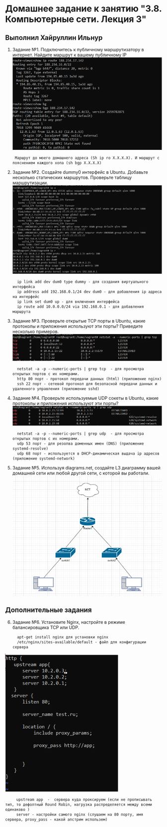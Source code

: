 # Домашнее задание к занятию "3.8. Компьютерные сети. Лекция 3"

## Выполнил Хайруллин Ильнур

1. Задание №1.
Подключитесь к публичному маршрутизатору в интернет. Найдите маршрут к вашему публичному IP
![show_ip_route](img/show_ip_route.png)

        Маршрут до моего домашнего адреса (Sh ip ro X.X.X.X). И маршрут с пояснением каждого хопа (sh bgp X.X.X.X)

2. Задание №2.
Создайте dummy0 интерфейс в Ubuntu. Добавьте несколько статических маршрутов. Проверьте таблицу маршрутизации.
![ipaipr](img/ipaipr.png)

         ip link add dev dum0 type dummy - для создания виртуального интерфейса
         ip address add 192.168.0.1/24 dev dum0 - для добавления ip адреса на интерфейс
         ip link set dum0 up - для включения интерфейса
         ip route add 10.0.0.0/24 via 192.168.0.1 - для добавления маршрута 

3. Задание №3.
Проверьте открытые TCP порты в Ubuntu, какие протоколы и приложения используют эти порты? Приведите несколько примеров.
![netstat](img/netstat.png)
         
         netstat -a -p --numeric-ports | grep tcp  - для просмотра открытых портов с их номерами. 
         http 80 порт - протокол передачи данных (html) (приложение nginx)
         ssh 22 порт - сетевой протокол для безопасной передачи данных и удаленного управления (приложение sshd)

4. Задание №4.
Проверьте используемые UDP сокеты в Ubuntu, какие протоколы и приложения используют эти порты?
![netstatudp](img/netstatudp.png)

         netstat -a -p --numeric-ports | grep udp  - для просмотра открытых портов с их номерами. 
         udp 53 порт - для резолва доменных имен (DNS) (приложение systemd-resolve)
         udp 68 порт - используется в DHCP-динамическая выдача ip адресов (приложение systemd-network)


5. Задание №5.
Используя diagrams.net, создайте L3 диаграмму вашей домашней сети или любой другой сети, с которой вы работали.
![scheme](img/scheme.png)
         

## Дополнительные задания

6. Задание №6.
Установите Nginx, настройте в режиме балансировщика TCP или UDP.

         apt-get install nginx для установки nginx
         /etc/nginx/sites-available/default - файл для конфигурации сервера

![nginx](img/nginx.png)

         upstream app  -  сервера куда проксируем (если не прописывать тип, то дефолтный Round Robin, нагрузка распределяется между всеми одинаково )
         server - настройки самого nginx (слушаем на 80 порту, имя сервера, proxy_pass - какой апстрим использем)